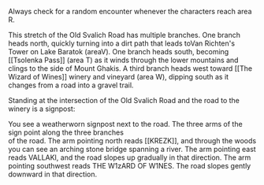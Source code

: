 Always check for a random encounter whenever the characters reach area R.

This stretch of the Old Svalich Road has multiple branches. One branch heads north, quickly turning into a dirt path that leads toVan Richten's Tower on Lake Baratok (areaV). One branch heads south, becoming [[Tsolenka Pass]] (area T) as it winds through the lower mountains and clings to the side of Mount Ghakis. A third branch heads west toward [[The Wizard of Wines]] winery and vineyard (area W), dipping south as it changes from a road into a gravel trail.

Standing at the intersection of the Old Svalich Road and the road to the winery is a signpost:

You see a weatherworn signpost next to the road. The three arms of the sign point along the three branches  
of the road. The arm pointing north reads [[KREZK]], and through the woods you can see an arching stone bridge spanning a river. The arm pointing east reads VALLAKI, and the road slopes up gradually in that direction. The arm pointing southwest reads THE W1zARD OF W1NES. The road slopes gently downward in that direction.